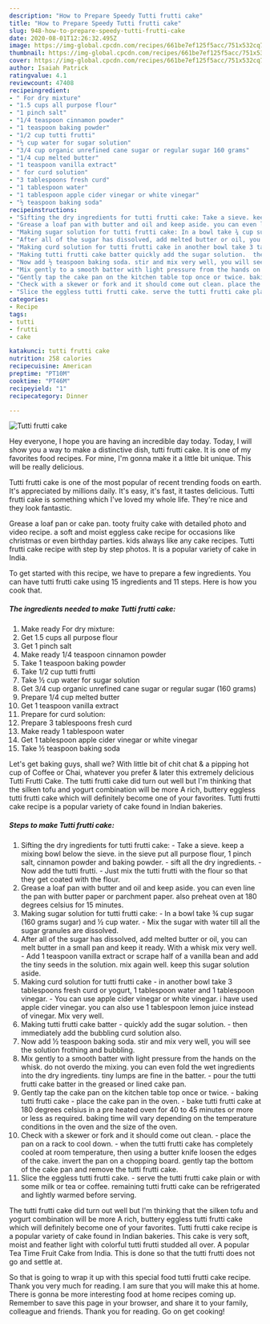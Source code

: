 ```yaml
---
description: "How to Prepare Speedy Tutti frutti cake"
title: "How to Prepare Speedy Tutti frutti cake"
slug: 948-how-to-prepare-speedy-tutti-frutti-cake
date: 2020-08-01T12:26:32.495Z
image: https://img-global.cpcdn.com/recipes/661be7ef125f5acc/751x532cq70/tutti-frutti-cake-recipe-main-photo.jpg
thumbnail: https://img-global.cpcdn.com/recipes/661be7ef125f5acc/751x532cq70/tutti-frutti-cake-recipe-main-photo.jpg
cover: https://img-global.cpcdn.com/recipes/661be7ef125f5acc/751x532cq70/tutti-frutti-cake-recipe-main-photo.jpg
author: Isaiah Patrick
ratingvalue: 4.1
reviewcount: 47408
recipeingredient:
- " For dry mixture"
- "1.5 cups all purpose flour"
- "1 pinch salt"
- "1/4 teaspoon cinnamon powder"
- "1 teaspoon baking powder"
- "1/2 cup tutti frutti"
- "½ cup water for sugar solution"
- "3/4 cup organic unrefined cane sugar or regular sugar 160 grams"
- "1/4 cup melted butter"
- "1 teaspoon vanilla extract"
- " for curd solution"
- "3 tablespoons fresh curd"
- "1 tablespoon water"
- "1 tablespoon apple cider vinegar or white vinegar"
- "½ teaspoon baking soda"
recipeinstructions:
- "Sifting the dry ingredients for tutti frutti cake: Take a sieve. keep a mixing bowl below the sieve. in the sieve put all purpose flour, 1 pinch salt, cinnamon powder and baking powder.  sift all the dry ingredients. Now add the tutti frutti. Just mix the tutti frutti with the flour so that they get coated with the flour."
- "Grease a loaf pan with butter and oil and keep aside. you can even line the pan with butter paper or parchment paper. also preheat oven at 180 degrees celsius for 15 minutes."
- "Making sugar solution for tutti frutti cake: In a bowl take ¾ cup sugar (160 grams sugar) and ½ cup water. Mix the sugar with water till all the sugar granules are dissolved."
- "After all of the sugar has dissolved, add melted butter or oil, you can melt butter in a small pan and keep it ready. With a whisk mix very well. Add 1 teaspoon vanilla extract or scrape half of a vanilla bean and add the tiny seeds in the solution. mix again well. keep this sugar solution aside."
- "Making curd solution for tutti frutti cake in another bowl take 3 tablespoons fresh curd or yogurt, 1 tablespoon water and 1 tablespoon vinegar.  You can use apple cider vinegar or white vinegar. i have used apple cider vinegar. you can also use 1 tablespoon lemon juice instead of vinegar. Mix very well."
- "Making tutti frutti cake batter quickly add the sugar solution.  then immediately add the bubbling curd solution also."
- "Now add ½ teaspoon baking soda. stir and mix very well, you will see the solution frothing and bubbling."
- "Mix gently to a smooth batter with light pressure from the hands on the whisk. do not overdo the mixing. you can even fold the wet ingredients into the dry ingredients. tiny lumps are fine in the batter.  pour the tutti frutti cake batter in the greased or lined cake pan."
- "Gently tap the cake pan on the kitchen table top once or twice. baking tutti frutti cake place the cake pan in the oven. bake tutti frutti cake at 180 degrees celsius in a pre heated oven for 40 to 45 minutes or more or less as required. baking time will vary depending on the temperature conditions in the oven and the size of the oven."
- "Check with a skewer or fork and it should come out clean. place the pan on a rack to cool down. when the tutti frutti cake has completely cooled at room temperature, then using a butter knife loosen the edges of the cake. invert the pan on a chopping board. gently tap the bottom of the cake pan and remove the tutti frutti cake."
- "Slice the eggless tutti frutti cake. serve the tutti frutti cake plain or with some milk or tea or coffee. remaining tutti frutti cake can be refrigerated and lightly warmed before serving."
categories:
- Recipe
tags:
- tutti
- frutti
- cake

katakunci: tutti frutti cake 
nutrition: 258 calories
recipecuisine: American
preptime: "PT10M"
cooktime: "PT46M"
recipeyield: "1"
recipecategory: Dinner

---
```



![Tutti frutti cake](https://img-global.cpcdn.com/recipes/661be7ef125f5acc/751x532cq70/tutti-frutti-cake-recipe-main-photo.jpg)

Hey everyone, I hope you are having an incredible day today. Today, I will show you a way to make a distinctive dish, tutti frutti cake. It is one of my favorites food recipes. For mine, I'm gonna make it a little bit unique. This will be really delicious.

Tutti frutti cake is one of the most popular of recent trending foods on earth. It's appreciated by millions daily. It's easy, it's fast, it tastes delicious. Tutti frutti cake is something which I've loved my whole life. They're nice and they look fantastic.

Grease a loaf pan or cake pan. tooty fruity cake with detailed photo and video recipe. a soft and moist eggless cake recipe for occasions like christmas or even birthday parties. kids always like any cake recipes. Tutti frutti cake recipe with step by step photos. It is a popular variety of cake in India.


To get started with this recipe, we have to prepare a few ingredients. You can have tutti frutti cake using 15 ingredients and 11 steps. Here is how you cook that.

<!--inarticleads1-->

##### The ingredients needed to make Tutti frutti cake:

1. Make ready  For dry mixture:
1. Get 1.5 cups all purpose flour
1. Get 1 pinch salt
1. Make ready 1/4 teaspoon cinnamon powder
1. Take 1 teaspoon baking powder
1. Take 1/2 cup tutti frutti
1. Take ½ cup water for sugar solution
1. Get 3/4 cup organic unrefined cane sugar or regular sugar (160 grams)
1. Prepare 1/4 cup melted butter
1. Get 1 teaspoon vanilla extract
1. Prepare  for curd solution:
1. Prepare 3 tablespoons fresh curd
1. Make ready 1 tablespoon water
1. Get 1 tablespoon apple cider vinegar or white vinegar
1. Take ½ teaspoon baking soda


Let&#39;s get baking guys, shall we? With little bit of chit chat &amp; a pipping hot cup of Coffee or Chai, whatever you prefer &amp; later this extremely delicious Tutti Frutti Cake. The tutti frutti cake did turn out well but I&#39;m thinking that the silken tofu and yogurt combination will be more A rich, buttery eggless tutti frutti cake which will definitely become one of your favorites. Tutti frutti cake recipe is a popular variety of cake found in Indian bakeries. 

<!--inarticleads2-->

##### Steps to make Tutti frutti cake:

1. Sifting the dry ingredients for tutti frutti cake: - Take a sieve. keep a mixing bowl below the sieve. in the sieve put all purpose flour, 1 pinch salt, cinnamon powder and baking powder.  - sift all the dry ingredients. - Now add the tutti frutti. - Just mix the tutti frutti with the flour so that they get coated with the flour.
1. Grease a loaf pan with butter and oil and keep aside. you can even line the pan with butter paper or parchment paper. also preheat oven at 180 degrees celsius for 15 minutes.
1. Making sugar solution for tutti frutti cake: - In a bowl take ¾ cup sugar (160 grams sugar) and ½ cup water. - Mix the sugar with water till all the sugar granules are dissolved.
1. After all of the sugar has dissolved, add melted butter or oil, you can melt butter in a small pan and keep it ready. With a whisk mix very well. - Add 1 teaspoon vanilla extract or scrape half of a vanilla bean and add the tiny seeds in the solution. mix again well. keep this sugar solution aside.
1. Making curd solution for tutti frutti cake - in another bowl take 3 tablespoons fresh curd or yogurt, 1 tablespoon water and 1 tablespoon vinegar.  - You can use apple cider vinegar or white vinegar. i have used apple cider vinegar. you can also use 1 tablespoon lemon juice instead of vinegar. Mix very well.
1. Making tutti frutti cake batter - quickly add the sugar solution.  - then immediately add the bubbling curd solution also.
1. Now add ½ teaspoon baking soda. stir and mix very well, you will see the solution frothing and bubbling.
1. Mix gently to a smooth batter with light pressure from the hands on the whisk. do not overdo the mixing. you can even fold the wet ingredients into the dry ingredients. tiny lumps are fine in the batter.  - pour the tutti frutti cake batter in the greased or lined cake pan.
1. Gently tap the cake pan on the kitchen table top once or twice. - baking tutti frutti cake - place the cake pan in the oven. - bake tutti frutti cake at 180 degrees celsius in a pre heated oven for 40 to 45 minutes or more or less as required. baking time will vary depending on the temperature conditions in the oven and the size of the oven.
1. Check with a skewer or fork and it should come out clean. - place the pan on a rack to cool down. - when the tutti frutti cake has completely cooled at room temperature, then using a butter knife loosen the edges of the cake. invert the pan on a chopping board. gently tap the bottom of the cake pan and remove the tutti frutti cake.
1. Slice the eggless tutti frutti cake. - serve the tutti frutti cake plain or with some milk or tea or coffee. remaining tutti frutti cake can be refrigerated and lightly warmed before serving.


The tutti frutti cake did turn out well but I&#39;m thinking that the silken tofu and yogurt combination will be more A rich, buttery eggless tutti frutti cake which will definitely become one of your favorites. Tutti frutti cake recipe is a popular variety of cake found in Indian bakeries. This cake is very soft, moist and feather light with colorful tutti frutti studded all over. A popular Tea Time Fruit Cake from India. This is done so that the tutti frutti does not go and settle at. 

So that is going to wrap it up with this special food tutti frutti cake recipe. Thank you very much for reading. I am sure that you will make this at home. There is gonna be more interesting food at home recipes coming up. Remember to save this page in your browser, and share it to your family, colleague and friends. Thank you for reading. Go on get cooking!
